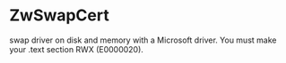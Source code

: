# ZwSwapCert

swap driver on disk and memory with a Microsoft driver. You must make your .text section RWX (E0000020).
